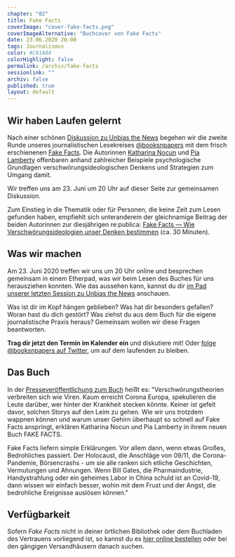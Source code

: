 ```yaml
---
chapter: "02"
title: Fake Facts
coverImage: "cover-fake-facts.png"
coverImageAlternative: "Buchcover von Fake Facts"
date: 23.06.2020 20:00
tags: Journalismus
color: #C81A84
colorHighlight: false
permalink: /archiv/fake-facts
sessionlink: ""
archiv: false
published: true
layout: default
---
```


<section markdown="1">

## Wir haben Laufen gelernt

Nach einer schönen [Diskussion zu Unbias the News](https://unbias-the-news.booksnpapers.de/) begehen wir die zweite Runde unseres journalistischen Lesekreises [@booksnpapers](https://twitter.com/booksnpapers) mit dem frisch erschienenen [Fake Facts](https://www.luebbe.de/quadriga/buecher/gesellschaft/fake-facts/id_7818123). Die Autorinnen [Katharina Nocun](https://twitter.com/kattascha) und [Pia Lamberty](https://twitter.com/_pietz_) offenbaren anhand zahlreicher Beispiele psychologische Grundlagen verschwörungsideologischen Denkens und Strategien zum Umgang damit.

Wir treffen uns am 23. Juni um 20 Uhr auf dieser Seite zur gemeinsamen Diskussion.

Zum Einstieg in die Thematik oder für Personen, die keine Zeit zum Lesen gefunden haben, empfiehlt sich unteranderem der gleichnamige Beitrag der beiden Autorinnen zur diesjährigen re:publica: [Fake Facts — Wie Verschwörungsideologien unser Denken bestimmen](https://www.youtube.com/watch?v=G_CP5bZSv34) (ca. 30 Minuten).

</section>

<section markdown="1">

## Was wir machen

Am 23. Juni 2020 treffen wir uns um 20 Uhr online und besprechen gemeinsam in einem Etherpad, was wir beim Lesen des Buches für uns herausziehen konnten. Wie das aussehen kann, kannst du dir [im Pad unserer letzten Session zu Unbias the News](https://unbias-the-news.booksnpapers.de/) anschauen.

Was ist dir im Kopf hängen geblieben? Was hat dir besonders gefallen? Woran hast du dich gestört? Was ziehst du aus dem Buch für die eigene journalistische Praxis heraus? Gemeinsam wollen wir diese Fragen beantworten.

**Trag dir jetzt den Termin im Kalender ein** und diskutiere mit! Oder [folge @booksnpapers auf Twitter](https://twitter.com/booksnpapers), um auf dem laufenden zu bleiben.

</section>

<section markdown="1">

## Das Buch

In der [Presseveröffentlichung zum Buch](https://www.presseportal.de/pm/110865/4591474) heißt es: "Verschwörungstheorien verbreiten sich wie Viren. Kaum erreicht Corona Europa, spekulieren die Leute darüber, wer hinter der Krankheit stecken könnte. Keiner ist gefeit davor, solchen Storys auf den Leim zu gehen. Wie wir uns trotzdem wappnen können und warum unser Gehirn überhaupt so schnell auf Fake Facts anspringt, erklären Katharina Nocun und Pia Lamberty in ihrem neuen Buch FAKE FACTS.

Fake Facts liefern simple Erklärungen. Vor allem dann, wenn etwas Großes, Bedrohliches passiert. Der Holocaust, die Anschläge von 09/11, die Corona-Pandemie, Börsencrashs - um sie alle ranken sich etliche Geschichten, Vermutungen und Ahnungen. Wenn Bill Gates, die Pharmaindustrie, Handystrahlung oder ein geheimes Labor in China schuld ist an Covid-19, dann wissen wir einfach besser, wohin mit dem Frust und der Angst, die bedrohliche Ereignisse auslösen können."

</section>

<section markdown="1">

## Verfügbarkeit

Sofern _Fake Facts_ nicht in deiner örtlichen Bibliothek oder dem Buchladen des Vertrauens vorliegend ist, so kannst du es [hier online bestellen](https://www.luebbe.de/quadriga/buecher/gesellschaft/fake-facts/id_7818123) oder bei den gängigen Versandhäusern danach suchen.

</section>